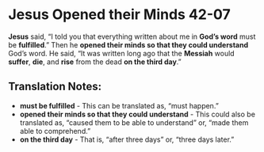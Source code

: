 Jesus Opened their Minds 42-07
================================


**Jesus** said, “I told you that everything written about me in
**God’s word** must be **fulfilled**.” Then he **opened their minds
so that they could understand** God’s word. He said, “It was written
long ago that the **Messiah** would **suffer**, **die**, and **rise**
from the dead **on the third day**.”

Translation Notes:
------------------

-   **must be fulfilled** - This can be translated as, “must happen.”
-   **opened their minds so that they could understand** - This could
    also be translated as, “caused them to be able to understand” or,
    “made them able to comprehend.”
-   **on the third day** - That is, “after three days” or, “three
days
    later.”

